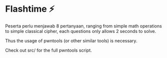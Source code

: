 # Flashtime ⚡

Peserta perlu menjawab 8 pertanyaan, ranging from simple math operations to simple classical cipher, each questions only allows 2 seconds to solve.

Thus the usage of pwntools (or other similar tools) is necessary.

Check out src/ for the full pwntools script.

